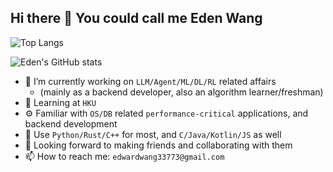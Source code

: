 ## Hi there 👋 You could call me Eden Wang

<!--
**DrEden33773/DrEden33773** is a ✨ _special_ ✨ repository because its `README.md` (this file) appears on your GitHub profile.

Here are some ideas to get you started:

- 🔭 I’m currently working on ...
- 🌱 I’m currently learning ...
- 👯 I’m looking to collaborate on ...
- 🤔 I’m looking for help with ...
- 💬 Ask me about ...
- 📫 How to reach me: ...
- 😄 Pronouns: ...
- ⚡ Fun fact: ...
-->

![Top Langs](https://github-readme-stats.vercel.app/api/top-langs/?username=DrEden33773&layout=compact&langs_count=3&theme=dracula)

![Eden's GitHub stats](https://github-readme-stats.vercel.app/api?username=DrEden33773&show_icons=true&theme=dracula)

- 🔭 I’m currently working on `LLM/Agent/ML/DL/RL` related affairs
  - (mainly as a backend developer, also an algorithm learner/freshman)
- 🌱 Learning at `HKU`
- ⚙️ Familiar with `OS/DB` related `performance-critical` applications, and backend development
- 📘 Use `Python/Rust/C++` for most, and `C/Java/Kotlin/JS` as well
- 👯 Looking forward to making friends and collaborating with them
- 📫 How to reach me: `edwardwang33773@gmail.com`
